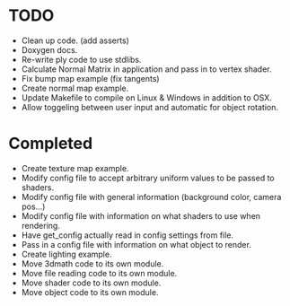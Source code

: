 TODO
====
* Clean up code. (add asserts)
* Doxygen docs.
* Re-write ply code to use stdlibs.
* Calculate Normal Matrix in application and pass in to vertex shader.
* Fix bump map example (fix tangents)
* Create normal map example.
* Update Makefile to compile on Linux & Windows in addition to OSX.
* Allow toggeling between user input and automatic for object rotation.

Completed
=========
* Create texture map example.
* Modify config file to accept arbitrary uniform values to be passed to shaders.
* Modify config file with general information (background color, camera pos...)
* Modify config file with information on what shaders to use when rendering.
* Have get_config actually read in config settings from file.
* Pass in a config file with information on what object to render.
* Create lighting example.
* Move 3dmath code to its own module.
* Move file reading code to its own module.
* Move shader code to its own module.
* Move object code to its own module.
